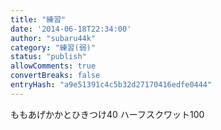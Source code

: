 ```yaml
---
title: "練習"
date: '2014-06-18T22:34:00'
author: "subaru44k"
category: "練習(弱)"
status: "publish"
allowComments: true
convertBreaks: false
entryHash: "a9e51391c4c5b32d27170416edfe0444"
---
```

ももあげかかとひきつけ40
ハーフスクワット100
